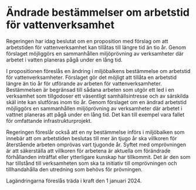 # Ändrade bestämmelser om arbetstid för vattenverksamhet

Regeringen har idag beslutat om en proposition med förslag om att arbetstiden för vattenverksamhet kan tillåtas till längre tid än tio år. Genom förslaget möjliggörs en sammanhållen miljöprövning av verksamheter där arbetet i vatten planeras pågå under en lång tid.

I propositionen föreslås en ändring i miljöbalkens bestämmelse om arbetstid för vattenverksamheter. Förslaget gör det möjligt att tillåta en arbetstid längre än tio år för utförande av arbeten för vattenverksamheter. Bestämmelsen är begränsad till sådana arbeten som utgör ett led i en verksamhet som tillgodoser ett väsentligt samhällsintresse och av särskilda skäl inte kan slutföras inom tio år. Genom förslaget om en ändrad arbetstid möjliggörs en sammanhållen miljöprövning av verksamheter där arbetet i vattnet planeras att pågå under en lång tid. Det kan till exempel vara fallet för omfattande infrastrukturprojekt.

Regeringen föreslår också att en ny bestämmelse införs i miljöbalken som innebär att om arbetstiden beslutas till mer än tjugo år ska villkoren för återstående arbeten omprövas vart tjugonde år. Syftet med omprövningen är att säkerställa att villkoren för arbetena är aktuella om förändrade förhållanden inträffat eller ytterligare kunskap har tillkommit. Det är den som har tillstånd till verksamheten som ska ta initiativ till omprövningen och tillhandahålla den utredning som behövs för prövningen.

Lagändringarna föreslås träda i kraft den 1 januari 2024.
